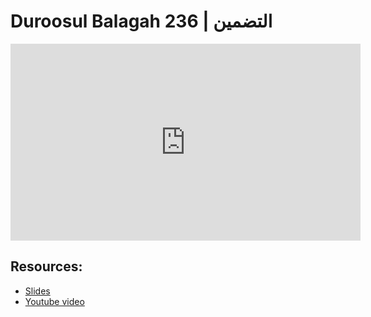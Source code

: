 # Duroosul Balagah 236 | التضمين
                
<iframe width="560" height="315" src="https://www.youtube-nocookie.com/embed/H3sEoEzjToE?start=0" frameborder="0" allow="accelerometer; autoplay; encrypted-media; gyroscope; picture-in-picture" allowfullscreen="allowfullscreen">
</iframe><BR>

## Resources:
- [Slides](https://github.com/arshare/resources_balagha_pdfs)
- [Youtube video](https://www.youtube.com/watch?v=H3sEoEzjToE&list=PLzn0qdi6JpdvvXVuJ7kIusNquSxeyKJvc)

